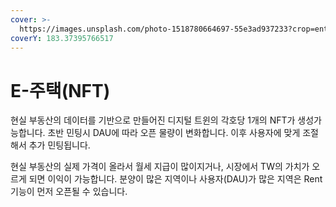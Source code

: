 ```yaml
---
cover: >-
  https://images.unsplash.com/photo-1518780664697-55e3ad937233?crop=entropy&cs=srgb&fm=jpg&ixid=MnwxOTcwMjR8MHwxfHNlYXJjaHwxfHxob3VzZXxlbnwwfHx8fDE2NTE1NDY3MjY&ixlib=rb-1.2.1&q=85
coverY: 183.37395766517
---
```


# E-주택(NFT)

현실 부동산의 데이터를 기반으로 만들어진 디지털 트윈의 각호당 1개의 NFT가 생성가능합니다. 초반 민팅시 DAU에 따라 오픈 물량이 변화합니다. 이후 사용자에 맞게 조절해서 추가 민팅됩니다.

현실 부동산의 실제 가격이 올라서 월세 지급이 많이지거나, 시장에서 TW의 가치가 오르게 되면 이익이 가능합니다. 분양이 많은 지역이나 사용자(DAU)가 많은 지역은 Rent기능이 먼저 오픈될 수 있습니다.
